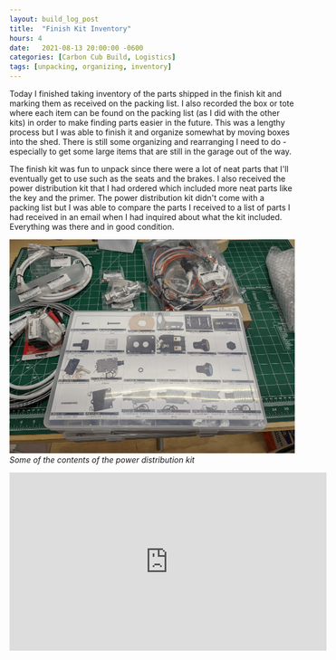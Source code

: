 ```yaml
---
layout: build_log_post
title:  "Finish Kit Inventory"
hours: 4
date:   2021-08-13 20:00:00 -0600
categories: [Carbon Cub Build, Logistics]
tags: [unpacking, organizing, inventory]
---
```


Today I finished taking inventory of the parts shipped in the finish kit and marking them as received on the packing list. I also recorded the box or tote where each item can be found on the packing list (as I did with the other kits) in order to make finding parts easier in the future. This was a lengthy process but I was able to finish it and organize somewhat by moving boxes into the shed. There is still some organizing and rearranging I need to do - especially to get some large items that are still in the garage out of the way.

The finish kit was fun to unpack since there were a lot of neat parts that I'll eventually get to use such as the seats and the brakes. I also received the power distribution kit that I had ordered which included more neat parts like the key and the primer. The power distribution kit didn't come with a packing list but I was able to compare the parts I received to a list of parts I had received in an email when I had inquired about what the kit included. Everything was there and in good condition.

![Desktop View](/assets/img/posts/2021/2021-08-13-finish-kit-inventory/power_distribution_kit.png)
_Some of the contents of the power distribution kit_

<iframe width="560" height="315" src="https://www.youtube.com/embed/kczfM4Pyaqc" title="YouTube video player" frameborder="0" allow="accelerometer; autoplay; clipboard-write; encrypted-media; gyroscope; picture-in-picture" allowfullscreen></iframe>